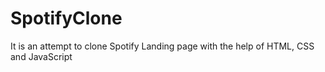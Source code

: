 # SpotifyClone
It is an attempt to clone Spotify Landing page with the help of HTML, CSS and JavaScript
